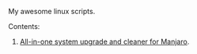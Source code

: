 My awesome linux scripts.

Contents:
1. [All-in-one system upgrade and cleaner for Manjaro](manjaro-full-upgrade).
